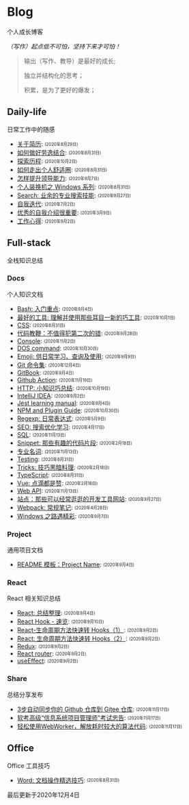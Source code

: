 
# Blog
个人成长博客

*（写作）起点低不可怕，坚持下来才可怕！*

> 输出（写作、教导）是最好的成长;
> 
> 独立并结构化的思考；
> 
> 积累，是为了更好的爆发；
> 

## Daily-life
日常工作中的随感

- [关于简历](/daily-life/AboutResume.md): <sub><sup>(2020年8月29日)</sup></sub>
- [如何做好劳逸结合](/daily-life/CombineExertionAndRest.md): <sub><sup>(2020年8月31日)</sup></sub>
- [探索历程](/daily-life/Explore.md): <sub><sup>(2020年10月2日)</sup></sub>
- [如何走出个人舒适圈](/daily-life/GetOutOfYourComfortZone.md): <sub><sup>(2020年8月31日)</sup></sub>
- [怎样提升领导能力](/daily-life/HowToHaveLeadership.md): <sub><sup>(2020年9月7日)</sup></sub>
- [个人装换机之 Windows 系列](/daily-life/InstallSystem-windows.md): <sub><sup>(2020年8月31日)</sup></sub>
- [Search: 业余的专业搜索技能](/daily-life/Search.md): <sub><sup>(2020年9月27日)</sup></sub>
- [自我迭代](/daily-life/SelfReview.md): <sub><sup>(2020年7月2日)</sup></sub>
- [优秀的自我介绍很重要](/daily-life/TheImportantOfSelfIntroduction.md): <sub><sup>(2020年3月9日)</sup></sub>
- [工作心得](/daily-life/WorkExperience.md): <sub><sup>(2020年9月2日)</sup></sub>

## Full-stack
全栈知识总结


### Docs
个人知识文档

- [Bash: 入门重点](/full-stack/docs/Bash.md): <sub><sup>(2020年9月4日)</sup></sub>
- [最好的工具: 理解并使用那些耳目一新的巧工具](/full-stack/docs/BestTools.md): <sub><sup>(2020年10月1日)</sup></sub>
- [CSS](/full-stack/docs/CSS.md): <sub><sup>(2020年8月31日)</sup></sub>
- [代码教鞭：不值得犯第二次的错](/full-stack/docs/CodeTips.md): <sub><sup>(2020年9月28日)</sup></sub>
- [Console](/full-stack/docs/Console.md): <sub><sup>(2020年11月2日)</sup></sub>
- [DOS command](/full-stack/docs/Dos.md): <sub><sup>(2020年10月30日)</sup></sub>
- [Emoji: 供日常学习、查询及使用](/full-stack/docs/Emoji.md): <sub><sup>(2020年9月9日)</sup></sub>
- [Git 命令集](/full-stack/docs/Git.md): <sub><sup>(2020年12月4日)</sup></sub>
- [GitBook](/full-stack/docs/GitBook.md): <sub><sup>(2020年9月4日)</sup></sub>
- [Github Action](/full-stack/docs/GitHubAction.md): <sub><sup>(2020年11月19日)</sup></sub>
- [HTTP: 小知识巧总结](/full-stack/docs/HTTP.md): <sub><sup>(2020年10月19日)</sup></sub>
- [IntelliJ IDEA](/full-stack/docs/IntelliJ-IDEA.md): <sub><sup>(2020年9月2日)</sup></sub>
- [Jest learning manual](/full-stack/docs/Jest.md): <sub><sup>(2020年9月4日)</sup></sub>
- [NPM and Plugin Guide](/full-stack/docs/NPM.md): <sub><sup>(2020年10月30日)</sup></sub>
- [Regexp: 日常表达式](/full-stack/docs/Regexp.md): <sub><sup>(2020年5月9日)</sup></sub>
- [SEO: 搜索优化学习](/full-stack/docs/SEO.md): <sub><sup>(2020年4月17日)</sup></sub>
- [SQL](/full-stack/docs/SQL.md): <sub><sup>(2020年11月13日)</sup></sub>
- [Snippet: 那些有趣的代码片段](/full-stack/docs/Snippet.md): <sub><sup>(2020年2月18日)</sup></sub>
- [专业名词](/full-stack/docs/TechTerms.md): <sub><sup>(2020年11月13日)</sup></sub>
- [Testing](/full-stack/docs/Testing.md): <sub><sup>(2020年8月31日)</sup></sub>
- [Tricks: 技巧黑暗料理](/full-stack/docs/Tricks.md): <sub><sup>(2020年2月18日)</sup></sub>
- [TypeScript](/full-stack/docs/TypeScript.md): <sub><sup>(2020年8月31日)</sup></sub>
- [Vue: 点滴都是赞](/full-stack/docs/Vue.md): <sub><sup>(2020年2月18日)</sup></sub>
- [Web API](/full-stack/docs/WebAPI.md): <sub><sup>(2020年11月13日)</sup></sub>
- [站点：那些可以经常逛逛的开发工具网站](/full-stack/docs/WebSite.md): <sub><sup>(2020年9月27日)</sup></sub>
- [Webpack: 常规笔记](/full-stack/docs/Webpack.md): <sub><sup>(2020年4月28日)</sup></sub>
- [Windows 之路遇精彩](/full-stack/docs/Windows.md): <sub><sup>(2020年9月7日)</sup></sub>

### Project
通用项目文档

- [README 模板：Project Name](/full-stack/project/ReadMeTemplatePackage.md): <sub><sup>(2020年9月4日)</sup></sub>

### React
React 相关知识总结

- [React: 总结整理](/full-stack/react/React.md): <sub><sup>(2020年9月4日)</sup></sub>
- [React Hook - 速览](/full-stack/react/ReactHook.md): <sub><sup>(2020年9月10日)</sup></sub>
- [React-生命周期方法快速转 Hooks（1）](/full-stack/react/ReactLifeCycleToHooks1.md): <sub><sup>(2020年9月2日)</sup></sub>
- [React: 生命周期方法快速转 Hooks（2）](/full-stack/react/ReactLifeCycleToHooks2.md): <sub><sup>(2020年9月2日)</sup></sub>
- [Redux](/full-stack/react/Redux.md): <sub><sup>(2020年9月2日)</sup></sub>
- [React router](/full-stack/react/Router.md): <sub><sup>(2020年9月2日)</sup></sub>
- [useEffect](/full-stack/react/useEffect.md): <sub><sup>(2020年9月2日)</sup></sub>

### Share
总结分享发布

- [3步自动同步你的 Github 仓库到 Gitee 仓库](/full-stack/share/SyncGithubToGitee.md): <sub><sup>(2020年11月17日)</sup></sub>
- [软考高级“信息系统项目管理师”考试忠告](/full-stack/share/TipsForRuanKaoGaoJi.md): <sub><sup>(2020年11月17日)</sup></sub>
- [轻松使用WebWorker，解放耗时较大的算法代码](/full-stack/share/UsingWebworker.md): <sub><sup>(2020年11月17日)</sup></sub>

## Office
Office 工具技巧

- [Word: 文档操作精选技巧](/office/Word.md): <sub><sup>(2020年8月31日)</sup></sub>

最后更新于2020年12月4日

